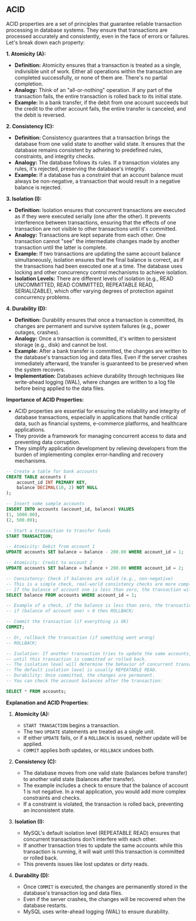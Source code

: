 ## ACID 

ACID properties are a set of principles that guarantee reliable transaction processing in database systems. They ensure that transactions are processed accurately and consistently, even in the face of errors or failures. Let's break down each property:

**1. Atomicity (A):**

* **Definition:** Atomicity ensures that a transaction is treated as a single, indivisible unit of work. Either all operations within the transaction are completed successfully, or none of them are. There's no partial completion.
* **Analogy:** Think of an "all-or-nothing" operation. If any part of the transaction fails, the entire transaction is rolled back to its initial state.
* **Example:** In a bank transfer, if the debit from one account succeeds but the credit to the other account fails, the entire transfer is canceled, and the debit is reversed.

**2. Consistency (C):**

* **Definition:** Consistency guarantees that a transaction brings the database from one valid state to another valid state. It ensures that the database remains consistent by adhering to predefined rules, constraints, and integrity checks.
* **Analogy:** The database follows its rules. If a transaction violates any rules, it's rejected, preserving the database's integrity.
* **Example:** If a database has a constraint that an account balance must always be non-negative, a transaction that would result in a negative balance is rejected.

**3. Isolation (I):**

* **Definition:** Isolation ensures that concurrent transactions are executed as if they were executed serially (one after the other). It prevents interference between transactions, ensuring that the effects of one transaction are not visible to other transactions until it's committed.
* **Analogy:** Transactions are kept separate from each other. One transaction cannot "see" the intermediate changes made by another transaction until the latter is complete.
* **Example:** If two transactions are updating the same account balance simultaneously, isolation ensures that the final balance is correct, as if the transactions had been executed one at a time. The database uses locking and other concurrency control mechanisms to achieve isolation.
* **Isolation Levels:** There are different levels of isolation (e.g., READ UNCOMMITTED, READ COMMITTED, REPEATABLE READ, SERIALIZABLE), which offer varying degrees of protection against concurrency problems.

**4. Durability (D):**

* **Definition:** Durability ensures that once a transaction is committed, its changes are permanent and survive system failures (e.g., power outages, crashes).
* **Analogy:** Once a transaction is committed, it's written to persistent storage (e.g., disk) and cannot be lost.
* **Example:** After a bank transfer is committed, the changes are written to the database's transaction log and data files. Even if the server crashes immediately afterward, the transfer is guaranteed to be preserved when the system recovers.
* **Implementation:** Databases achieve durability through techniques like write-ahead logging (WAL), where changes are written to a log file before being applied to the data files.

**Importance of ACID Properties:**

* ACID properties are essential for ensuring the reliability and integrity of database transactions, especially in applications that handle critical data, such as financial systems, e-commerce platforms, and healthcare applications.
* They provide a framework for managing concurrent access to data and preventing data corruption.
* They simplify application development by relieving developers from the burden of implementing complex error-handling and recovery mechanisms.

```sql
-- Create a table for bank accounts
CREATE TABLE accounts (
    account_id INT PRIMARY KEY,
    balance DECIMAL(10, 2) NOT NULL
);

-- Insert some sample accounts
INSERT INTO accounts (account_id, balance) VALUES
(1, 1000.00),
(2, 500.00);

-- Start a transaction to transfer funds
START TRANSACTION;

-- Atomicity: Debit from account 1
UPDATE accounts SET balance = balance - 200.00 WHERE account_id = 1;

-- Atomicity: Credit to account 2
UPDATE accounts SET balance = balance + 200.00 WHERE account_id = 2;

-- Consistency: Check if balances are valid (e.g., non-negative)
-- This is a simple check, real-world consistency checks are more complex.
-- If the balance of account one is less than zero, the transaction will rollback.
SELECT balance FROM accounts WHERE account_id = 1;

-- Example of a check, if the balance is less than zero, the transaction will be rolled back.
-- if (balance of account one) < 0 then ROLLBACK;

-- Commit the transaction (if everything is OK)
COMMIT;

-- Or, rollback the transaction (if something went wrong)
-- ROLLBACK;

-- Isolation: If another transaction tries to update the same accounts, it will wait
-- until this transaction is committed or rolled back.
-- The isolation level will determine the behavior of concurrent transactions.
-- The default isolation level is usually REPEATABLE READ.
-- Durability: Once committed, the changes are permanent.
-- You can check the account balances after the transaction:

SELECT * FROM accounts;
```

**Explanation and ACID Properties:**

1.  **Atomicity (A):**
    * `START TRANSACTION` begins a transaction.
    * The two `UPDATE` statements are treated as a single unit.
    * If either `UPDATE` fails, or if a `ROLLBACK` is issued, neither update will be applied.
    * `COMMIT` applies both updates, or `ROLLBACK` undoes both.

2.  **Consistency (C):**
    * The database moves from one valid state (balances before transfer) to another valid state (balances after transfer).
    * The example includes a check to ensure that the balance of account 1 is not negative. In a real application, you would add more complex constraints and checks.
    * If a constraint is violated, the transaction is rolled back, preventing an inconsistent state.

3.  **Isolation (I):**
    * MySQL's default isolation level (REPEATABLE READ) ensures that concurrent transactions don't interfere with each other.
    * If another transaction tries to update the same accounts while this transaction is running, it will wait until this transaction is committed or rolled back.
    * This prevents issues like lost updates or dirty reads.

4.  **Durability (D):**
    * Once `COMMIT` is executed, the changes are permanently stored in the database's transaction log and data files.
    * Even if the server crashes, the changes will be recovered when the database restarts.
    * MySQL uses write-ahead logging (WAL) to ensure durability.
